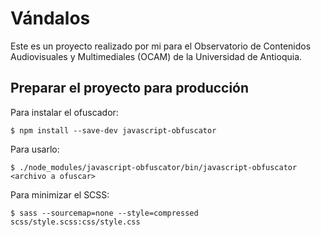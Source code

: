 # Vándalos

Este es un proyecto realizado por mi para el Observatorio de Contenidos Audiovisuales y Multimediales (OCAM) de la Universidad de Antioquia.

## Preparar el proyecto para producción

Para instalar el ofuscador:

    $ npm install --save-dev javascript-obfuscator

Para usarlo:

    $ ./node_modules/javascript-obfuscator/bin/javascript-obfuscator <archivo a ofuscar>

Para minimizar el SCSS:

    $ sass --sourcemap=none --style=compressed scss/style.scss:css/style.css
